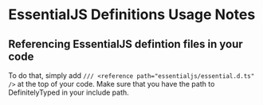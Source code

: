 # EssentialJS Definitions Usage Notes

## Referencing EssentialJS defintion files in your code

To do that, simply add `/// <reference path="essentialjs/essential.d.ts" />` at the top of your code.
Make sure that you have the path to DefinitelyTyped in your include path.
